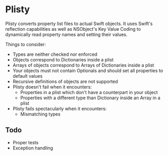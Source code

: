 # Plisty
Plisty converts property list files to actual Swift objects.
It uses Swift's reflection capabilities as well as NSObject's Key Value Coding
to dynamically read property names and setting their values.

Things to consider:
* Types are neither checked nor enforced
* Objects correspond to Dictionaries inside a plist
* Arrays of objects correspond to Arrays of Dictionaries inside a plist
* Your objects must not contain Optionals and should set all properties to default values
* Recursive definitions of objects are not supported
* Plisty doesn't fail when it encounters:
  * Properties in a plist which don't have a counterpart in your object
  * Properties with a different type than Dictionary inside an Array in a plist
* Plisty fails spectacularly when it encounters:
  * Mismatching types

## Todo
* Proper tests
* Exception handling
